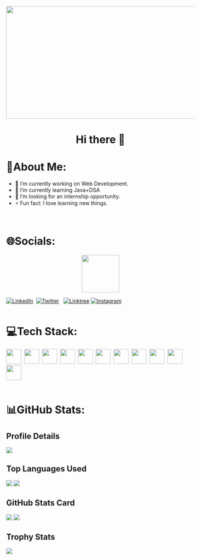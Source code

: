 <div align="center">
  <img src="https://media.giphy.com/media/dWesBcTLavkZuG35MI/giphy.gif" width="600" height="300"/>
</div>
<h1 align="center">
   Hi there 👋 
</h1>

# 💫About Me:

- 🔭 I’m currently working on Web Development.
- 🌱 I’m currently learning Java+DSA
- 👯 I’m looking for an internship opportunity.
- ⚡ Fun fact: I love learning new things.
<br>  
  
# 🌐Socials:
<div id="header" align="center">
  <img src="https://media.giphy.com/media/M9gbBd9nbDrOTu1Mqx/giphy.gif" width="100"/>
</div>

[![LinkedIn](https://img.shields.io/badge/LinkedIn-0077B5?style=for-the-badge&logo=linkedin&logoColor=white)](https://www.linkedin.com/in/abhishek-patil-17b76825a/) &nbsp;[![Twitter](https://img.shields.io/badge/X-000000?style=for-the-badge&logo=x&logoColor=white)](https://twitter.com/aabhishekap_) &nbsp; [![Linktree](https://img.shields.io/badge/linktree-39E09B?style=for-the-badge&logo=linktree&logoColor=white)](https://linktr.ee/aabhishekpatil)
[![Instagram](https://img.shields.io/badge/Instagram-E4405F?style=for-the-badge&logo=instagram&logoColor=white)](https://www.instagram.com/aabhishek.patil_/)

<img src="https://komarev.com/ghpvc/?username=aabhishek-patil&style=flat-square&color=blue" alt=""/>
<br>

# 💻Tech Stack:
<div>
  <img src=https://user-images.githubusercontent.com/25181517/183570228-6a040b9f-3ddf-47a2-a201-743121dac664.png width="40" height="40"/>&nbsp;
  <img src=https://user-images.githubusercontent.com/25181517/192158954-f88b5814-d510-4564-b285-dff7d6400dad.png width="40" height="40"/>&nbsp;
  <img src=https://user-images.githubusercontent.com/25181517/183898674-75a4a1b1-f960-4ea9-abcb-637170a00a75.png width="40" height="40"/>&nbsp;
  <img src=https://user-images.githubusercontent.com/25181517/183898054-b3d693d4-dafb-4808-a509-bab54cf5de34.png width="40" height="40"/>&nbsp;
  <img src=https://user-images.githubusercontent.com/25181517/183890595-779a7e64-3f43-4634-bad2-eceef4e80268.png width="40" height="40"/>&nbsp;
  <img src=https://user-images.githubusercontent.com/25181517/183568594-85e280a7-0d7e-4d1a-9028-c8c2209e073c.png width="40" height="40"/>&nbsp;
  <img src=https://user-images.githubusercontent.com/25181517/117201156-9a724800-adec-11eb-9a9d-3cd0f67da4bc.png width="40" height="40"/>&nbsp;
  <img src=https://user-images.githubusercontent.com/25181517/183423507-c056a6f9-1ba8-4312-a350-19bcbc5a8697.png width="40" height="40"/>&nbsp;
  <img src=https://user-images.githubusercontent.com/25181517/183423775-2276e25d-d43d-4e58-890b-edbc88e915f7.png width="40" height="40"/>&nbsp;
  <img src=https://user-images.githubusercontent.com/25181517/183896128-ec99105a-ec1a-4d85-b08b-1aa1620b2046.png width="40" height="40"/>&nbsp;
  <img src=https://user-images.githubusercontent.com/25181517/182884177-d48a8579-2cd0-447a-b9a6-ffc7cb02560e.png width="40" height="40"/>&nbsp;
</div>
<br>

# 📊GitHub Stats:

## Profile Details 

![](http://github-profile-summary-cards.vercel.app/api/cards/profile-details?username=aabhishek-patil&theme=zenburn)

## Top Languages Used

![](http://github-profile-summary-cards.vercel.app/api/cards/repos-per-language?username=aabhishek-patil&theme=zenburn) ![](http://github-profile-summary-cards.vercel.app/api/cards/most-commit-language?username=aabhishek-patil&theme=zenburn)

## GitHub Stats Card

![](http://github-profile-summary-cards.vercel.app/api/cards/stats?username=aabhishek-patil&theme=zenburn) ![](http://github-profile-summary-cards.vercel.app/api/cards/productive-time?username=aabhishek-patil&theme=zenburn&utcOffset=8)

## Trophy Stats
![](https://github-profile-trophy.vercel.app/?username=aabhishek-patil)


